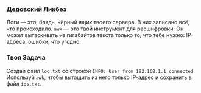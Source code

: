 ### Дедовский Ликбез

Логи — это, блядь, чёрный ящик твоего сервера. В них записано всё, что происходило. `awk` — это твой инструмент для расшифровки. Он может вытаскивать из гигабайтов текста только то, что тебе нужно: IP-адреса, ошибки, что угодно.

### Твоя Задача

Создай файл `log.txt` со строкой `INFO: User from 192.168.1.1 connected`. Используй `awk`, чтобы вытащить из него только IP-адрес и сохранить в файл `ips.txt`.